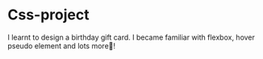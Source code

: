 # Css-project
I learnt to design a birthday gift card. I became familiar with flexbox, hover pseudo element and lots more💃!
